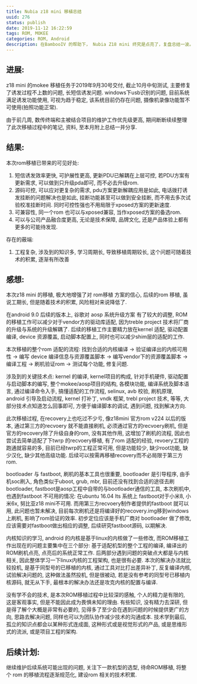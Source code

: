 ```yaml
---
title: Nubia z18 mini 移植总结
uuid: 276
status: publish
date: 2019-11-12 16:22:59
tags: ROM, MOKEE
categories: ROM, Android
description: 在BambooIV 的帮助下， Nubia Z18 mini 终究是点亮了，复盘总结一波。
---
```


## 进展: 

z18 mini 的mokee 移植任务于2019年9月30号交付, 截止10月中旬测试, 主要修复了诱发过程不上数的问题, 长短信诱发问题. windows下usb识别的问题, 目前系统满足诱发功能使用, 可视为趋于稳定,  该系统目前仍存在问题, 摄像机录像功能暂不可使用(拍照功能正常). 

由于前几周, 数传终端和主被结合项目的维护工作优先级更高, 期间断断续续整理了此次移植过程中的笔记, 资料, 至本月附上总结一并分享. 

## 结果: 

本次rom移植已带来的可见好处: 
1. 短信诱发效率更快, 可护展性更高, 更新PDU已解耦在上层可控, 若PDU方案有更新需求, 可以做到只升级pda即可, 而不必去升级rom. 
2. 源码可控, 可以应对更复杂的需求, pdu方案更新解耦应用是如此, 电话拨打诱发挂断的问题解决也是如此, 挂断功能甚至可以做到安全挂断, 而不用去多次试验校准挂断时间. 同时可控性强也不用局限于xposed方案的更新速度. 
3. 可兼容性, 同一个rom 也可以与xposed兼容, 当作xposed方案的备选rom. 
4. 可以与公司产品融合度更高, 无论是技术保障, 品牌文化, 还是产品体验上都有更多的可能待发现. 

存在的蔽端:
1. 工程复杂, 涉及到的知识多, 学习周期长, 导致移植周期较长, 这个问题可随着技术的积累, 逐渐有所改善

## 感想:
    
本次z18 mini 的移植, 极大地增强了对 rom移植 方案的信心, 后续的rom 移植, 虽说工期长, 但是随着技术的积累, 风险相对来说降低了. 

在android 9.0 后续的版本上, 谷歌对 aosp 系统升级方案 有了较大的调整, ROM 的移植工作可以减少对于vendor方的驱动库适配, 因为treble project 技术将厂商的升级与系统的升级解耦了.  后续的移植工作主要精力放在kernel 适配, 驱动配置编译, device 资源覆盖, 启动脚本配置上, 同时也可以减少shim层的适配的工作. 

本次移植的整个rom 适配的流程: 找到合适的内核编译 -> 验证编译出的内核可用性 -> 编写 device 编译信息与资源覆盖脚本 -> 编写vendor下的资源覆盖脚本 -> 编译工程 -> 刷机验证rom -> 测试每个功能, 修复问题. 

涉及到的关键技术点: kernel 的编译, kernel项目的构成, 针对手机硬件, 驱动配置与启动脚本的编写, 整个mokee/aosp项目的结构, 各模块功能, 编译系统及脚本语言, 通过编译命令入手, 搞懂适配的工作流程, selinux, avb 校验, 刷机原理, android 引导及启动流程, kernel 打补丁, vndk 框架, trebl project 技术, 等等, 大部分技术点知道怎么回事即可, 方便于编译脚本的调试, 遇到问题, 找到解决方向. 

此次移植过程, 在recovery上也吃过不少亏, 像z18mini 官方rom v224 以后的版本, 通过第三方的recvoery 就不能直接刷机, 必须通过官方的recvoery刷机, 但是官方的recovery除了升级自身的rom, 没有其他作用, 这增加了刷机的流程, 因此也尝试去简单适配了下twrp 的recvoery移植, 有了rom 适配的经验, revoery工程的跑通就容易的多, 目前已经twrp的工程正常可用, 但是功能较少, 缺少root功能, 缺少汉化, 缺少其他高级功能. 后续可以按需再移植recovery而不必局限于第三方rom. 

bootloader 与 fastboot, 刷机的基本工具也很重要, bootloader 是引导程序, 由手机soc刷入, 角色类似于uboot, grub, mbr, 目前还没有找到合适的途径去刷bootloader, fastboot是aosp工程中自带的与bootloader通信的工具, 本次刷机中, 也遇到fastboot 不可用的情况: 在ubuntu 16.04 lts 系统上 fastboot对于小米8, 小米6x, 努比亚z18 mini不可用. 而用第三方recvoery制作者提供的fastboot 就可以用, 此问题也暂未解决, 目前每次刷机还是将编译好的recovery.img移到windows上刷机, 影响了rom验证的效率. 初步定位应该是手机厂商对 bootloader 做了修改, 应该需要对fastboot做出相应的调整, 后续研究fastboot源码, 以期解决.  

内核知识的学习, android 的内核是基于linux的内核做了一些修改, 而ROM移植工作出现在的问题主要集中在三个部分: 基于适配机型的整个工程的编译, 编译出的ROM刷机点亮, 点亮后的系统正常工作. 后两部分遇到问题的突破点大都是与内核相关, 因此整体学习一下linux内核的工程架构, 也是很有必要. 本次的解决办法就比较投机, 是基于同型号的已移植的内核, 通过工具对比打出差异补丁, 反复编译内核, 试验解决问题的, 这种做法虽然投机, 但是很被动, 若是没有参考的同型号已移植内核源码, 就无从下手, 最根本的解决办法还是攻克内核的配置与编译. 

没有学不会的技术, 是本次ROM移植过程中比较深的感触, 个人的精力是有限的, 这是客观事实, 但是不能因此成为畏惧未知的理由. 有些知识, 没有精力去深研, 但是得了解个大概是非常有必要的, 见得多了至少会在遇到问题的时候提供更广的方向, 思路去解决问题, 同样也可以为团队协作减少技术的沟通成本. 技术学到最后, 孤立的知识点都会以某种形式连成面, 这种形式或是视觉形式的产品, 或是思维形式的流派, 或是项目工程的架构. 

## 后续计划:

继续维护后续系统可能出现的问题, 关注下一款机型的选型, 待命ROM移植, 将整个 rom 的移植流程逐渐规范化, 建设rom 相关的技术积累. 


